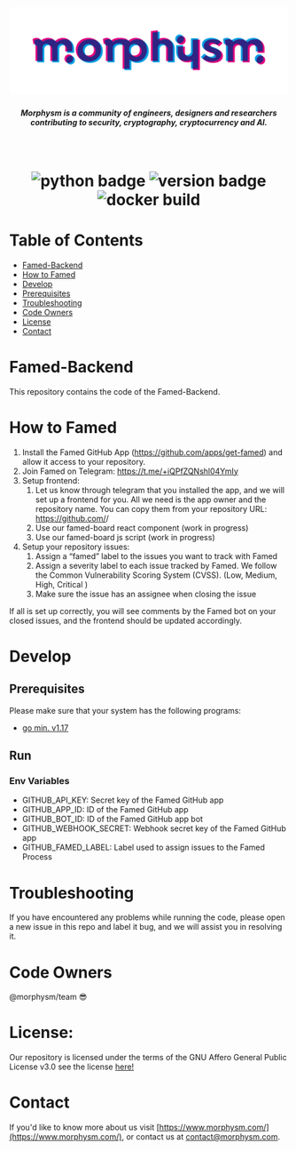 <h1 align="center">
  <br>
  <a href="https://www.morphysm.com/"><img src="./assets/morph_logo_rgb.png" alt="Morphysm" ></a>
  <br>
  <h5 align="center"> Morphysm is a community of engineers, designers and researchers
contributing to security, cryptography, cryptocurrency and AI.</h5>
  <br>
</h1>

<h1 align="center">
  <img src="https://img.shields.io/badge/Go-^1.17.0-red" alt="python badge">

 <img src="https://img.shields.io/badge/version-1.1-orange" alt="version badge">
 <img src="https://img.shields.io/gitlab/pipeline-status/dicu.chat/server?branch=master" alt="docker build">
</h1>

# Table of Contents

<!--ts-->

- [Famed-Backend](#famed-backend)
- [How to Famed](#use-to-famed)
- [Develop](#installation)
- [Prerequisites](#prerequisites)
- [Troubleshooting](#troubleshooting)
- [Code Owners](#code-owners)
- [License](#license)
- [Contact](#contact)
<!--te-->

# Famed-Backend

This repository contains the code of the Famed-Backend.

# How to Famed

1. Install the Famed GitHub App (https://github.com/apps/get-famed) and allow it access to your repository.
2. Join Famed on Telegram: https://t.me/+iQPfZQNshl04YmIy
3. Setup frontend:
   1. Let us know  through telegram that you installed the app, and we will set up a frontend for you. All we need is the app owner and the repository name. You can copy them from your repository URL: https://github.com/<owner>/<repoName>
   2. Use our famed-board react component (work in progress)
   3. Use our famed-board js script (work in progress)
4. Setup your repository issues:
   1. Assign a “famed” label to the issues you want to track with Famed 
   2. Assign a severity label to each issue tracked by Famed. We follow the Common Vulnerability Scoring System (CVSS). (Low, Medium, High, Critical	)
   3. Make sure the issue has an assignee when closing the issue

If all is set up correctly, you will see comments by the Famed bot on your closed issues, and the frontend should be updated accordingly.

# Develop

## Prerequisites

Please make sure that your system has the following programs:
- [go min. v1.17](https://go.dev/doc/install)


## Run
### Env Variables
- GITHUB_API_KEY: Secret key of the Famed GitHub app
- GITHUB_APP_ID: ID of the Famed GitHub app
- GITHUB_BOT_ID: ID of the Famed GitHub app bot
- GITHUB_WEBHOOK_SECRET: Webhook secret key of the Famed GitHub app
- GITHUB_FAMED_LABEL: Label used to assign issues to the Famed Process


# Troubleshooting

If you have encountered any problems while running the code, please open a new issue in this repo and label it bug, and we will assist you in resolving it.

# Code Owners

@morphysm/team :sunglasses:

# License:

Our repository is licensed under the terms of the GNU Affero General Public License v3.0 see the license [here!](https://gitlab.com/dicu.chat/rasa/-/blob/master/LICENSE)

# Contact

If you'd like to know more about us visit [https://www.morphysm.com/](https://www.morphysm.com/), or contact us at [contact@morphysm.com](mailto:contact@morphysm.com).
